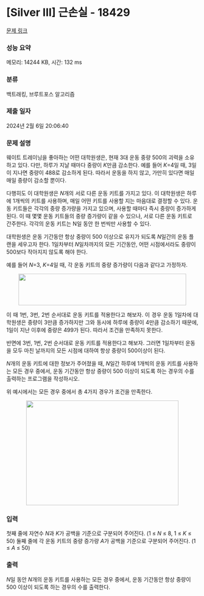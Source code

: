 # [Silver III] 근손실 - 18429 

[문제 링크](https://www.acmicpc.net/problem/18429) 

### 성능 요약

메모리: 14244 KB, 시간: 132 ms

### 분류

백트래킹, 브루트포스 알고리즘

### 제출 일자

2024년 2월 6일 20:06:40

### 문제 설명

<p>웨이트 트레이닝을 좋아하는 어떤 대학원생은, 현재 3대 운동 중량 500의 괴력을 소유하고 있다. 다만, 하루가 지날 때마다 중량이 <em>K</em>만큼 감소한다. 예를 들어 <em>K</em>=4일 때, 3일이 지나면 중량이 488로 감소하게 된다. 따라서 운동을 하지 않고, 가만히 있다면 매일매일 중량이 감소할 뿐이다.</p>

<p>다행히도 이 대학원생은 <em>N</em>개의 서로 다른 운동 키트를 가지고 있다. 이 대학원생은 하루에 1개씩의 키트를 사용하며, 매일 어떤 키트를 사용할 지는 마음대로 결정할 수 있다. 운동 키트들은 각각의 중량 증가량을 가지고 있으며, 사용할 때마다 즉시 중량이 증가하게 된다. 이 때 몇몇 운동 키트들의 중량 증가량이 같을 수 있으나, 서로 다른 운동 키트로 간주한다. 각각의 운동 키트는 N일 동안 한 번씩만 사용할 수 있다.</p>

<p>대학원생은 운동 기간동안 항상 중량이 500 이상으로 유지가 되도록 <em>N</em>일간의 운동 플랜을 세우고자 한다. 1일차부터 <em>N</em>일차까지의 모든 기간동안, 어떤 시점에서라도 중량이 500보다 작아지지 않도록 해야 한다.</p>

<p>예를 들어 <em>N</em>=3, <em>K</em>=4일 때, 각 운동 키트의 중량 증가량이 다음과 같다고 가정하자.</p>

<p style="text-align: center;"><img alt="" src="https://upload.acmicpc.net/10cf9d39-5234-4efc-978b-282168b9459b/-/preview/" style="height: 83px; width: 440px;"></p>

<p style="text-align: justify;">이 때 1번, 3번, 2번 순서대로 운동 키트를 적용한다고 해보자. 이 경우 운동 1일차에 대학원생은 중량이 3만큼 증가하지만 그와 동시에 하루에 중량이 4만큼 감소하기 때문에, 1일이 지난 이후에 중량은 499가 된다. 따라서 조건을 만족하지 못한다.</p>

<p>반면에 3번, 1번, 2번 순서대로 운동 키트를 적용한다고 해보자. 그러면 1일차부터 운동을 모두 마친 날까지의 모든 시점에 대하여 항상 중량이 500이상이 된다.</p>

<p><em>N</em>개의 운동 키트에 대한 정보가 주어졌을 때, <em>N</em>일간 하루에 1개씩의 운동 키트를 사용하는 모든 경우 중에서, 운동 기간동안 항상 중량이 500 이상이 되도록 하는 경우의 수를 출력하는 프로그램을 작성하시오.</p>

<p style="text-align: justify;">위 예시에서는 모든 경우 중에서 총 4가지 경우가 조건을 만족한다.</p>

<p style="text-align: center;"><img alt="" src="https://upload.acmicpc.net/110be0a7-6239-43b4-b746-acf89584f59b/-/preview/" style="height: 275px; width: 400px;"></p>

### 입력 

 <p>첫째 줄에 자연수 <em>N</em>과 <em>K</em>가 공백을 기준으로 구분되어 주어진다. (1 ≤ <em>N </em>≤ 8, 1 ≤ <em>K </em>≤ 50) 둘째 줄에 각 운동 키트의 중량 증가량 <em>A</em>가 공백을 기준으로 구분되어 주어진다. (1 ≤ <em>A </em>≤ 50)</p>

### 출력 

 <p><em>N</em>일 동안 <em>N</em>개의 운동 키트를 사용하는 모든 경우 중에서, 운동 기간동안 항상 중량이 500 이상이 되도록 하는 경우의 수를 출력한다.</p>

